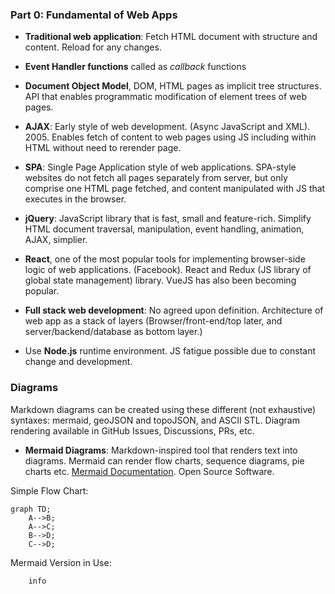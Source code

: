 ### **Part 0: Fundamental of Web Apps**

- **Traditional web application**: Fetch HTML document with structure and content. Reload for any changes.

- **Event Handler functions** called  as *callback* functions

- **Document Object Model**, DOM, HTML pages as implicit tree structures. API that enables programmatic modification of element trees of web pages.

- **AJAX**: Early style of web development. (Async JavaScript and XML). 2005. Enables fetch of content to web pages using JS including within HTML without need to rerender page.

- **SPA**: Single Page Application style of web applications. SPA-style websites do not fetch all pages separately from server, but only comprise one HTML page fetched, and content manipulated with JS that executes in the browser.

- **jQuery**: JavaScript library that is fast, small and feature-rich. Simplify HTML document traversal, manipulation, event handling, animation, AJAX, simplier.

- **React**, one of the most popular tools for implementing browser-side logic of web applications. (Facebook). React and Redux (JS library of global state management) library. VueJS has also been becoming popular.

- **Full stack web development**: No agreed upon definition. Architecture of web app as a stack of layers (Browser/front-end/top later, and server/backend/database as bottom layer.)

- Use **Node.js** runtime environment. JS fatigue possible due to constant change and development.


### Diagrams

Markdown diagrams can be created using these different (not exhaustive) syntaxes: mermaid, geoJSON and topoJSON, and ASCII STL. Diagram rendering available in GitHub Issues, Discussions, PRs, etc. 

- **Mermaid Diagrams**: Markdown-inspired tool that renders text into diagrams. Mermaid can render flow charts, sequence diagrams, pie charts etc. [Mermaid Documentation](https://mermaid.js.org/#/). Open Source Software.

Simple Flow Chart:

```mermaid
graph TD;
    A-->B;
    A-->C;
    B-->D;
    C-->D;
```

Mermaid Version in Use:
```mermaid
    info
```